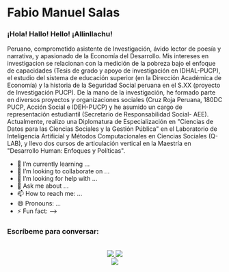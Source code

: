 # Fabio Manuel Salas
### ¡Hola! Hallo! Hello! ¡Allinllachu! 

Peruano, comprometido asistente de Investigación, ávido lector de poesía y narrativa, y apasionado de la Economía del Desarrollo. Mis intereses en investigacion se relacionan con la medición de la pobreza bajo el enfoque de capacidades (Tesis de grado y apoyo de investigación en IDHAL-PUCP), el estudio del sistema de educación superior (en la Dirección Académica de Economía) y la historia de la Seguridad Social peruana en el S.XX (proyecto de Investigación PUCP). De la mano de la investigación, he formado parte en diversos proyectos y organizaciones sociales (Cruz Roja Peruana, 180DC PUCP, Acción Social e IDEH-PUCP) y he asumido un cargo de representación estudiantil (Secretario de Responsabilidad Social- AEE). Actualmente, realizo una Diplomatura de Especialización en "Ciencias de Datos para las Ciencias Sociales y la Gestión Pública" en el Laboratorio de Inteligencia Artificial y Métodos Computacionales en Ciencias Sociales (Q-LAB), y llevo dos cursos de articulación vertical en la Maestría en "Desarrollo Human: Enfoques y Políticas".

- 🌱 I’m currently learning ...
- 👯 I’m looking to collaborate on ...
- 🤔 I’m looking for help with ...
- 💬 Ask me about ...
- 📫 How to reach me: ...
- 😄 Pronouns: ...
- ⚡ Fun fact: 
-->
### Escríbeme para conversar:
  
  <!-- https://img.shields.io/badge/Linkedin-Parth Patel-blue&?style=social&logo=linkedin -->

  <!-- https://img.shields.io/badge/Github-Parth%20Patel-black&?style=social&logo=Github -->

  <!-- https://img.shields.io/badge/Facebook-Parth%20Patel-darkblue&?style=social&logo=Facebook -->

<p align="center">
  <br/>
  <a href="https://www.linkedin.com/in/fabio-manuel-salas-n%C3%BA%C3%B1ez-borja-170b72159/">
    <img src="https://img.shields.io/badge/LinkedIn-%230077B5.svg?&style=flat-square&logo=linkedin&logoColor=white">
  </a>
  
  <a href="https://github.com/Fabio-Salas">
    <img src="https://img.shields.io/badge/Github-%230A0A0A.svg?&style=flat-square&logo=Github&logoColor=white">  
  </a>


  <br/>
  <a href="https://www.facebook.com/fabio.salas.94/">
    <img src="https://img.shields.io/badge/Facebook-%231877F2.svg?&style=flat-square&logo=facebook&logoColor=white">  
  </a> 

</p>
</h1>

<div align = "center">
